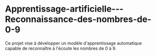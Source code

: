 # Apprentissage-artificielle---Reconnaissance-des-nombres-de-0-9
Ce projet vise à développer un modèle d'apprentissage automatique capable de reconnaître à l'écoute les nombres de 0 à 9.

